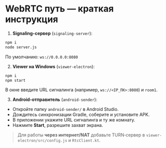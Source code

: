 # WebRTC путь — краткая инструкция

1) **Signaling-сервер** (`signaling-server`):
```bash
npm i
node server.js
```
По умолчанию: `ws://0.0.0.0:8080`

2) **Viewer на Windows** (`viewer-electron`):
```bash
npm i
npm start
```
В окне введите URL сигналинга (например, `ws://<IP_ПК>:8080`) и `room1`.

3) **Android‑отправитель** (`android-sender`):
- Откройте папку `android-sender/` в Android Studio.
- Дождитесь синхронизации Gradle, соберите и установите APK.
- В приложении укажите URL сигналинга и ту же комнату.
- Нажмите **Start**, разрешите захват экрана.

> Для работы **через интернет/NAT** добавьте TURN‑сервер в `viewer-electron/src/config.js` и `RtcClient.kt`.